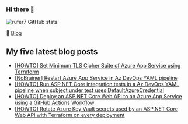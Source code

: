 ### Hi there 👋

<img alt="rufer7 GitHub stats" src="https://github-readme-stats.vercel.app/api?username=rufer7&count_private=true&show_icons=true&theme=dark&include_all_commits=true">

:newspaper: [Blog](https://blog.rufer.be/)

## My five latest blog posts

<!-- BLOG-POST-LIST:START -->
- [[HOWTO] Set Minimum TLS Cipher Suite of Azure App Service using Terraform](https://blog.rufer.be/2025/02/03/howto-set-minimum-tls-cipher-suite-of-azure-app-service-using-terraform/)
- [[NoBrainer] Restart Azure App Service in Az DevOps YAML pipeline](https://blog.rufer.be/2025/01/26/nobrainer-restart-azure-app-service-in-az-devops-yaml-pipeline/)
- [[HOWTO] Run ASP.NET Core integration tests in a Az DevOps YAML pipeline when subject under test uses DefaultAzureCredential](https://blog.rufer.be/2024/11/26/howto-run-asp-net-core-integration-tests-in-a-az-devops-yaml-pipeline-when-subject-under-test-uses-defaultazurecredential/)
- [[HOWTO] Deploy an ASP.NET Core Web API to an Azure App Service using a GitHub Actions Workflow](https://blog.rufer.be/2024/11/11/howto-deploy-an-asp-net-core-web-api-to-an-azure-app-service-using-a-github-actions-workflow/)
- [[HOWTO] Rotate Azure Key Vault secrets used by an ASP.NET Core Web API with Terraform on every deployment](https://blog.rufer.be/2024/11/08/howto-rotate-azure-key-vault-secrets-used-by-an-asp-net-core-web-api-with-terraform-on-every-deployment/)
<!-- BLOG-POST-LIST:END -->
